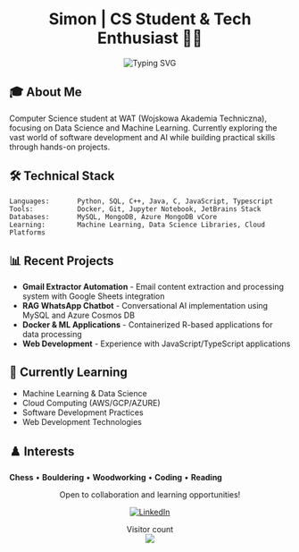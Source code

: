 <h1 align="center">Simon | CS Student & Tech Enthusiast 👨‍💻</h1>

<div align="center">
  <img src="https://readme-typing-svg.demolab.com?font=Fira+Code&pause=800&random=false&width=435&lines=Computer+Science+Student+%7C+21+y.o." alt="Typing SVG"/>
</div>

## 🎓 About Me
Computer Science student at WAT (Wojskowa Akademia Techniczna), focusing on Data Science and Machine Learning. Currently exploring the vast world of software development and AI while building practical skills through hands-on projects.

## 🛠️ Technical Stack
```
Languages:       Python, SQL, C++, Java, C, JavaScript, Typescript 
Tools:           Docker, Git, Jupyter Notebook, JetBrains Stack
Databases:       MySQL, MongoDB, Azure MongoDB vCore
Learning:        Machine Learning, Data Science Libraries, Cloud Platforms
```

## 📊 Recent Projects
- **Gmail Extractor Automation** - Email content extraction and processing system with Google Sheets integration
- **RAG WhatsApp Chatbot** - Conversational AI implementation using MySQL and Azure Cosmos DB
- **Docker & ML Applications** - Containerized R-based applications for data processing
- **Web Development** - Experience with JavaScript/TypeScript applications

## 🌱 Currently Learning
- Machine Learning & Data Science
- Cloud Computing (AWS/GCP/AZURE)
- Software Development Practices
- Web Development Technologies

## ♟️ Interests
**Chess** • **Bouldering** • **Woodworking** • **Coding** • **Reading**

<div align="center">
  <p>Open to collaboration and learning opportunities!</p>
  
  [![LinkedIn](https://img.shields.io/badge/LinkedIn-0077B5?style=for-the-badge&logo=linkedin&logoColor=white)](https://www.linkedin.com/in/szymon-florek-33a968296/)
  
  <p> 
    Visitor count<br>
    <img src="https://profile-counter.glitch.me/Floressek/count.svg" />
  </p>
</div>
